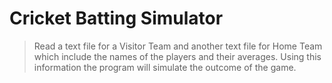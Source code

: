 # Cricket Batting Simulator
> Read a text file for a Visitor Team and another text file for Home Team
> which include the names of the players and their averages. Using this 
> information the program will simulate the outcome of the game.